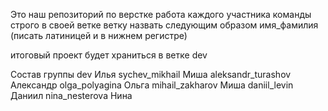 Это наш репозиторий по верстке
работа каждого участника команды строго в своей ветке
ветку назвать следующим образом имя_фамилия (писать латиницей и в нижнем регистре)

итоговый проект будет храниться в ветке dev

Состав группы
dev Илья
sychev_mikhail Миша
aleksandr_turashov Александр
olga_polyagina Ольга
mihail_zakharov Миша
daniil_levin Даниил
nina_nesterova Нина


